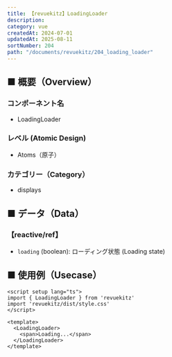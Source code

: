 ```yaml
---
title: 【revuekitz】LoadingLoader
description:
category: vue
createdAt: 2024-07-01
updatedAt: 2025-08-11
sortNumber: 204
path: "/documents/revuekitz/204_loading_loader"
---
```


<nuxt-content-wrapper>

## ■ 概要（Overview）
### コンポーネント名
- LoadingLoader

### レベル (Atomic Design)
-  Atoms（原子）

### カテゴリー（Category）
- displays

## ■ データ（Data）

### 【reactive/ref】
- `loading` (boolean): ローディング状態 (Loading state)

## ■ 使用例（Usecase）
```vue
<script setup lang="ts">
import { LoadingLoader } from 'revuekitz'
import 'revuekitz/dist/style.css' 
</script>

<template>
  <LoadingLoader>
    <span>Loading...</span>
  </LoadingLoader>
</template>

```

</nuxt-content-wrapper>